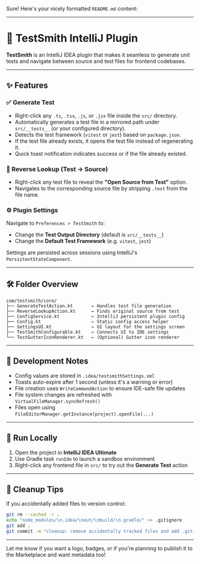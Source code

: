 Sure! Here's your nicely formatted `README.md` content:

---

# 🧪 TestSmith IntelliJ Plugin

**TestSmith** is an IntelliJ IDEA plugin that makes it seamless to generate unit tests and navigate between source and test files for frontend codebases.

---

## ✨ Features

### ✅ Generate Test

- Right-click any `.ts`, `.tsx`, `.js`, or `.jsx` file inside the `src/` directory.
- Automatically generates a test file in a mirrored path under `src/__tests__` (or your configured directory).
- Detects the test framework (`vitest` or `jest`) based on `package.json`.
- If the test file already exists, it opens the test file instead of regenerating it.
- Quick toast notification indicates success or if the file already existed.

### 🔁 Reverse Lookup (Test → Source)

- Right-click any test file to reveal the **"Open Source from Test"** option.
- Navigates to the corresponding source file by stripping `.test` from the file name.

### ⚙️ Plugin Settings

Navigate to `Preferences > TestSmith` to:

- Change the **Test Output Directory** (default is `src/__tests__`)
- Change the **Default Test Framework** (e.g. `vitest`, `jest`)

Settings are persisted across sessions using IntelliJ's `PersistentStateComponent`.

---

## 🛠️ Folder Overview

```
com/testsmith/core/
├── GenerateTestAction.kt       ← Handles test file generation
├── ReverseLookupAction.kt      ← Finds original source from test
├── ConfigService.kt            ← IntelliJ persistent plugin config
├── Config.kt                   ← Static config access helper
├── SettingsUI.kt               ← UI layout for the settings screen
├── TestSmithConfigurable.kt    ← Connects UI to IDE settings
└── TestGutterIconRenderer.kt   ← (Optional) Gutter icon renderer
```

---

## 🔧 Development Notes

- Config values are stored in `.idea/testsmithSettings.xml`
- Toasts auto-expire after 1 second (unless it's a warning or error)
- File creation uses `WriteCommandAction` to ensure IDE-safe file updates
- File system changes are refreshed with `VirtualFileManager.syncRefresh()`
- Files open using `FileEditorManager.getInstance(project).openFile(...)`

---

## 🚀 Run Locally

1. Open the project in **IntelliJ IDEA Ultimate**
2. Use Gradle task `runIde` to launch a sandbox environment
3. Right-click any frontend file in `src/` to try out the **Generate Test** action

---

## 🧼 Cleanup Tips

If you accidentally added files to version control:

```bash
git rm --cached -r .
echo "node_modules/\n.idea/\nout/\nbuild/\n.gradle/" >> .gitignore
git add .
git commit -m "cleanup: remove accidentally tracked files and add .gitignore"
```

---

Let me know if you want a logo, badges, or if you're planning to publish it to the Marketplace and want metadata too!